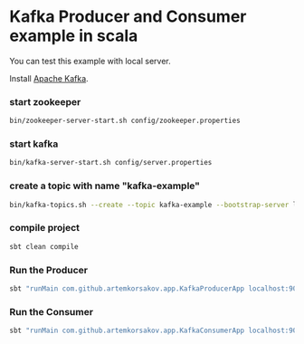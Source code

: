 # Kafka Producer and Consumer example in scala

You can test this example with local server.

Install [Apache Kafka]. 

### start zookeeper
``` sh
bin/zookeeper-server-start.sh config/zookeeper.properties
```

### start kafka
``` sh
bin/kafka-server-start.sh config/server.properties
```

### create a topic with name "kafka-example"
``` sh
bin/kafka-topics.sh --create --topic kafka-example --bootstrap-server localhost:9092 --replication-factor 1 --partitions 10
```

### compile project
``` sh
sbt clean compile
```

### Run the Producer
``` sh
sbt "runMain com.github.artemkorsakov.app.KafkaProducerApp localhost:9092 kafka-example 10"
```

### Run the Consumer
``` sh
sbt "runMain com.github.artemkorsakov.app.KafkaConsumerApp localhost:9092 group1 kafka-example"
```

[Apache Kafka]: https://kafka.apache.org/documentation/#quickstart